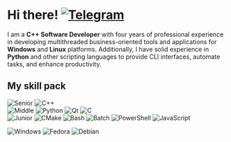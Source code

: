 # Hi there! [![Telegram](https://img.shields.io/badge/MrDvorak-27a3e2?style=social&logo=telegram)](https://t.me/mrdvorak)

I am a **C++ Software Developer** with four years of professional experience in developing multithreaded business-oriented tools and applications for **Windows** and **Linux** platforms.
Additionally, I have solid experience in **Python** and other scripting languages to provide CLI interfaces, automate tasks, and enhance productivity.

## My skill pack

<!--- Languages & Frameworks --->
![Senior](https://img.shields.io/badge/★★★-f80000?style=flat)
![C++](https://img.shields.io/badge/C%2B%2B-grey?style=flat&logo=cplusplus&logoColor=white)
\
![Middle](https://img.shields.io/badge/★★☆-f83e3e?style=flat)
![Python](https://img.shields.io/badge/Python-grey?style=flat&logo=python&logoColor=white)
![Qt](https://img.shields.io/badge/Qt-grey?style=flat&logo=qt&logoColor=white)
![C](https://img.shields.io/badge/C-grey?style=flat&logo=c&logoColor=white)
\
![Junior](https://img.shields.io/badge/★☆☆-f87c7c?style=flat)
![CMake](https://img.shields.io/badge/CMake-grey?style=flat&logo=cmake&logoColor=white)
![Bash](https://img.shields.io/badge/Bash-grey?style=flat&logo=gnubash&logoColor=white)
![Batch](https://img.shields.io/badge/Batch-grey?style=flat&logo=windowsterminal&logoColor=white)
![PowerShell](https://img.shields.io/badge/PowerShell-grey?style=flat&logo=powershell&logoColor=white)
![JavaScript](https://img.shields.io/badge/JavaScript-grey?style=flat&logo=javascript&logoColor=white)

<!--- OS --->
![Windows](https://img.shields.io/badge/Windows-0183dc?style=flat&logo=windows&logoColor=white)
![Fedora](https://img.shields.io/badge/Fedora-294072?style=flat&logo=fedora&logoColor=white)
![Debian](https://img.shields.io/badge/Debian-cc074d?style=flat&logo=debian&logoColor=white)
